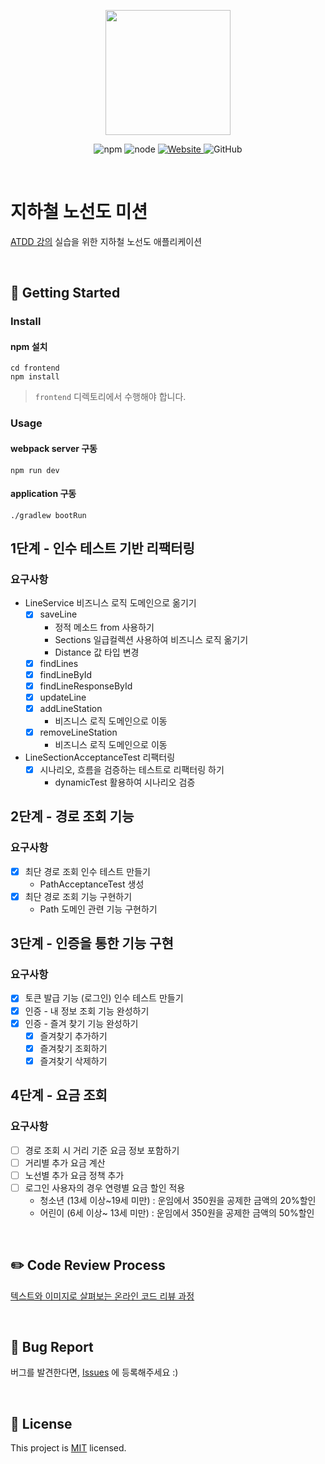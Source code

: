 <p align="center">
    <img width="200px;" src="https://raw.githubusercontent.com/woowacourse/atdd-subway-admin-frontend/master/images/main_logo.png"/>
</p>
<p align="center">
  <img alt="npm" src="https://img.shields.io/badge/npm-6.14.15-blue">
  <img alt="node" src="https://img.shields.io/badge/node-14.18.2-blue">
  <a href="https://edu.nextstep.camp/c/R89PYi5H" alt="nextstep atdd">
    <img alt="Website" src="https://img.shields.io/website?url=https%3A%2F%2Fedu.nextstep.camp%2Fc%2FR89PYi5H">
  </a>
  <img alt="GitHub" src="https://img.shields.io/github/license/next-step/atdd-subway-admin">
</p>

<br>

# 지하철 노선도 미션
[ATDD 강의](https://edu.nextstep.camp/c/R89PYi5H) 실습을 위한 지하철 노선도 애플리케이션

<br>

## 🚀 Getting Started

### Install
#### npm 설치
```
cd frontend
npm install
```
> `frontend` 디렉토리에서 수행해야 합니다.

### Usage
#### webpack server 구동
```
npm run dev
```
#### application 구동
```
./gradlew bootRun
```

## 1단계 - 인수 테스트 기반 리팩터링

### 요구사항

- LineService 비즈니스 로직 도메인으로 옮기기
  - [X] saveLine
    - 정적 메소드 from 사용하기
    - Sections 일급컬렉션 사용하여 비즈니스 로직 옮기기
    - Distance 값 타입 변경
  - [X] findLines
  - [X] findLineById
  - [X] findLineResponseById
  - [X] updateLine
  - [X] addLineStation
    - 비즈니스 로직 도메인으로 이동
  - [X] removeLineStation
    - 비즈니스 로직 도메인으로 이동

- LineSectionAcceptanceTest 리팩터링
  - [X] 시나리오, 흐름을 검증하는 테스트로 리팩터링 하기
    - dynamicTest 활용하여 시나리오 검증

## 2단계 - 경로 조회 기능

### 요구사항

- [X] 최단 경로 조회 인수 테스트 만들기
  - PathAcceptanceTest 생성
- [X] 최단 경로 조회 기능 구현하기
  - Path 도메인 관련 기능 구현하기

## 3단계 - 인증을 통한 기능 구현

### 요구사항

- [X] 토큰 발급 기능 (로그인) 인수 테스트 만들기
- [X] 인증 - 내 정보 조회 기능 완성하기
- [X] 인증 - 즐겨 찾기 기능 완성하기
  - [X] 즐겨찾기 추가하기
  - [X] 즐겨찾기 조회하기
  - [X] 즐겨찾기 삭제하기

## 4단계 - 요금 조회

### 요구사항

- [ ] 경로 조회 시 거리 기준 요금 정보 포함하기
- [ ] 거리별 추가 요금 계산
- [ ] 노선별 추가 요금 정책 추가
- [ ] 로그인 사용자의 경우 연령별 요금 할인 적용
  - 청소년 (13세 이상~19세 미만) : 운임에서 350원을 공제한 금액의 20%할인
  - 어린이 (6세 이상~ 13세 미만) : 운임에서 350원을 공제한 금액의 50%할인


<br>

## ✏️ Code Review Process
[텍스트와 이미지로 살펴보는 온라인 코드 리뷰 과정](https://github.com/next-step/nextstep-docs/tree/master/codereview)

<br>

## 🐞 Bug Report

버그를 발견한다면, [Issues](https://github.com/next-step/atdd-subway-service/issues) 에 등록해주세요 :)

<br>

## 📝 License

This project is [MIT](https://github.com/next-step/atdd-subway-service/blob/master/LICENSE.md) licensed.
